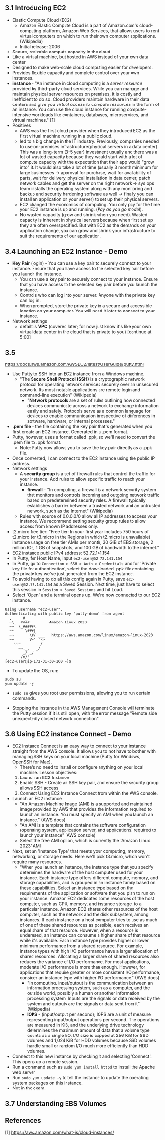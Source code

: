 ## 3.1 Introducing EC2
* Elastic Compute Cloud (EC2)
  * Amazon Elastic Compute Cloud is a part of Amazon.com's cloud-computing platform, Amazon Web Services, that allows users to rent virtual computers on which to run their own computer applications. (Wikipedia)
  * Initial release: 2006
* Secure, resizable compute capacity in the cloud
* Like a virtual machine, but hosted in AWS instead of your own data center
* Designed to make web-scale cloud computing easier for developers.
* Provides flexible capacity and complete control over your own instances.
* __instance__ - "An instance in cloud computing is a *server resource* provided by third-party cloud services. While you can manage and maintain physical server resources on premises, it is costly and inefficient to do so. Cloud providers maintain hardware in their data centers and give you *virtual access to compute resources* in the form of an instance. You can use the cloud instance for running compute-intensive workloads like containers, databases, microservices, and virtual machines." [1]
* Positives
  * AWS was the first cloud provider when they introduced EC2 as the first virtual machine running in a public cloud.
  * led to a big change in the IT industry. Previously, companies needed to use on-premises infrastructure(physical servers in a data center). This was a long-term (3-5 year) investment usually and there was a lot of wasted capacity because they would start with a lot of compute capacity with the expectation that their app would "grow into" it. It would also take a lot of time (usually 3 month minimum for large businesses → approval for purchase, wait for availability of parts, wait for delivery, physical installation in data center, patch network cables and get the server on the right network → sys ops team installs the operating system along with any monitoring and backup and security hardening software as well → finally you can install an application on your server) to set up their physical servers.
  * EC2 changed the economics of computing. You only pay for the time your EC2 instance is up and running. (*Pay as you go model*).
  * No wasted capacity (grow and shrink when you need). Wasted capacity is inherent in physical servers because when first set up they are often overspecified. But with EC2 as the demands on your application change, you can grow and shrink your infrastructure to suit the requirements of our application. 

## 3.4 Launching an EC2 Instance - Demo
* __Key Pair__ (login) - You can use a key pair to securely connect to your instance. Ensure that you have access to the selected key pair before you launch the instance.
  * You can use a key pair to securely connect to your instance. Ensure that you have access to the selected key pair before you launch the instance.
  * Controls who can log into your server. Anyone with the private key can log in.
  * When prompted, store the private key in a secure and accessible location on your computer. You will need it later to connect to your instance. 
* Network settings
  * defailt is __VPC__ (covered later; for now just know it's like your own virtual data center in the cloud that is private to you)
[continue at 5:00]

## 3.5 
https://docs.aws.amazon.com/AWSEC2/latest/UserGuide/putty.html
* Use Putty to SSH into an EC2 instance from a Windows machine.
  * "The __Secure Shell Protocol (SSH)__ is a cryptographic network protocol for operating network services securely over an unsecured network. Its most notable applications are remote login and command-line execution" (Wikipedia)
    * "__Network protocols__ are a set of rules outlining how connected devices communicate across a network to exchange information easily and safely. Protocols serve as a common language for devices to enable communication irrespective of differences in software, hardware, or internal processes."
* __.pem file__ - the file containing the key pair that's generated when you first create an EC2 instance. Generated in a .pem format.
* Putty, however, uses a format called .ppk, so we'll need to convert the .pem file to .ppk format. 
  * Note: Putty now allows you to save the key pair directly as a .ppk file.
* Once converted, I can connect to the EC2 instance using the public IP address.
* Network settings
  * A __security group__ is a set of firewall rules that control the traffic for your instance. Add rules to allow specific traffic to reach your instance.
    * __firewall__ - "In computing, a firewall is a network security system that monitors and controls incoming and outgoing network traffic based on predetermined security rules. A firewall typically establishes a barrier between a trusted network and an untrusted network, such as the Internet" (Wikipedia)
  * Rules with source of 0.0.0.0/0 allow all IP addresses to access your instance. We recommend setting security group rules to allow access from known IP addresses only.
* t2.micro free tier: "Free tier: In your first year includes 750 hours of t2.micro (or t3.micro in the Regions in which t2.micro is unavailable) instance usage on free tier AMIs per month, 30 GiB of EBS storage, 2 million IOs, 1 GB of snapshots, and 100 GB of bandwidth to the internet."
* EC2 instance public IPv4 address: 52.72.141.154
* In Putty, for Host Name, input `ec2-user@52.72.141.154`
* In Putty, go to `Connection > SSH > Auth > Credentials` and for 'Private key file for authentication', select the downloaded .ppk file containing the private key we've just generated from the EC2 instance.
* To avoid having to do all this config again in Putty, save `ec2-user@52.72.141.154` as a Saved Session. Next time, just have to select this session in `Session > Saved Sessions` and hit Load.
* Select 'Open' and a terminal opens up. We're now connected to our EC2 instance.

```
Using username "ec2-user".
Authenticating with public key "putty-demo" from agent
  ,     #_
  ~\_  ####_        Amazon Linux 2023
  ~~  \_#####\
  ~~     \###|
  ~~       \#/ ___   https://aws.amazon.com/linux/amazon-linux-2023
  ~~       V~' '->
    ~~~         /
      ~~._.   _/
        _/ _/
      _/m/'
[ec2-user@ip-172-31-30-160 ~]$

```

* To update the OS, run:
```
sudo su
yum update -y
```

* `sudo su` gives you root user permissions, allowing you to run certain commands.

* Stopping the instance in the AWS Management Console will terminate the Putty session if it is still open, with the error message "Remote side unexpectedly closed network connection".

## 3.6 Using EC2 instance Connect - Demo
* EC2 Instance Connect is an easy way to connect to your instance straight from the AWS console. It allows you to not have to bother with managing SSH keys on your local machine (Putty for Windows, OpenSSH for Mac).
  * There's no need to install or configure anything on your local machine.
Lesson objectives: 
  1. Launch an EC2 Instance
  2. Enable SSH - Create an SSH key pair, and ensure the security group allows SSH access
  3. Connect Using EC2 Instance Connect from within the AWS console.
* Launch an EC2 instance
  * "An Amazon Machine Image (AMI) is a supported and maintained image provided by AWS that provides the information required to launch an instance. You must specify an AMI when you launch an instance." (AWS docs)
  * "An AMI is a template that contains the software configuration (operating system, application server, and applications) required to launch your instance" (AWS console)
  * Select the free AMI option, which is currently the 'Amazon Linux 2023' AMI
* Next, set an 'Instance Type' that meets your computing, memory, networking, or storage needs. Here we'll pick t3.micro, which won't require many resources.
  * "When you launch an instance, the instance type that you specify determines the hardware of the host computer used for your instance. Each instance type offers different compute, memory, and storage capabilities, and is grouped in an instance family based on these capabilities. Select an instance type based on the requirements of the application or software that you plan to run on your instance. Amazon EC2 dedicates some resources of the host computer, such as CPU, memory, and instance storage, to a particular instance. Amazon EC2 shares other resources of the host computer, such as the network and the disk subsystem, among instances. If each instance on a host computer tries to use as much of one of these shared resources as possible, each receives an equal share of that resource. However, when a resource is underused, an instance can consume a higher share of that resource while it's available. Each instance type provides higher or lower minimum performance from a shared resource. For example, instance types with high I/O performance have a larger allocation of shared resources. Allocating a larger share of shared resources also reduces the variance of I/O performance. For most applications, moderate I/O performance is more than enough. However, for applications that require greater or more consistent I/O performance, consider an instance type with higher I/O performance." (AWS docs)
    * "In computing, input/output is the communication between an information processing system, such as a computer, and the outside world, possibly a human or another information processing system. Inputs are the signals or data received by the system and outputs are the signals or data sent from it" (Wikipedia)
    * __IOPS__ - (input/output per second); IOPS are a unit of measure representing input/output operations per second. The operations are measured in KiB, and the underlying drive technology determines the maximum amount of data that a volume type counts as a single I/O. I/O size is capped at 256 KiB for SSD volumes and 1,024 KiB for HDD volumes because SSD volumes handle small or random I/O much more efficiently than HDD volumes. 
* Connect to this new instance by checking it and selecting 'Connect'. This opens up a remote session.
* Run a command such as `sudo yum install httpd` to install the Apache web server
* Run `sudo yum update -y` to tell the instance to update the operating system packages on this instance.
* Not in the exam.

## 3.7 Understanding EBS Volumes

## References
[1] https://aws.amazon.com/what-is/cloud-instances/